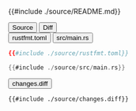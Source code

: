 
<div class="content-row">
<div class="content-col">

{{#include ./source/README.md}}

</div>
<div class="content-col">

<div class="tab">
  <button class="maintab tablinks active" onclick="switchMainTab(event, 'Source')">Source</button>
  <button class="maintab tablinks" onclick="switchMainTab(event, 'Diff')">Diff</button>
</div>

<div id="Source" class="maintab tabcontent active">

<div class="tab">
<button class="subtab tablinks file-source file-added active" onclick="switchSubTab(event, 'rustfmt.toml')" data-id="rustfmt.toml">rustfmt.toml</button>
<button class="subtab tablinks file-source file-modified" onclick="switchSubTab(event, 'src/main.rs')" data-id="src/main.rs">src/main.rs</button>
</div>
<div id="source/rustfmt.toml" class="subtab tabcontent active" data-id="rustfmt.toml">

```toml
{{#include ./source/rustfmt.toml}}
```

</div>

<div id="source/src/main.rs" class="subtab tabcontent" data-id="src/main.rs">

```rust
{{#include ./source/src/main.rs}}
```

</div>



</div>

<div id="Diff" class="maintab tabcontent">


<div class="tab">
	<button class="subtab tablinks active" onclick="switchSubTab(event, 'changes.diff')">changes.diff</button>
</div>
<div id="changes.diff" class="subtab tabcontent active" data-id="changes.diff">

```diff
{{#include ./source/changes.diff}}
```

</div>

</div>

</div>
</div>
